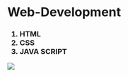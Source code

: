 # Web-Development

<h3>

<ol>

<li>HTML</li>
  
<li>CSS</li>
  
<li>JAVA SCRIPT</li>
  
</ol>
  
</h3>

<img src="https://www.elegantthemes.com/blog/wp-content/uploads/2018/12/top11.png" >

